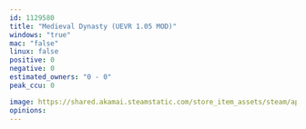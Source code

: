```yaml
---
id: 1129580
title: "Medieval Dynasty (UEVR 1.05 MOD)"
windows: "true"
mac: "false"
linux: false
positive: 0
negative: 0
estimated_owners: "0 - 0"
peak_ccu: 0

image: https://shared.akamai.steamstatic.com/store_item_assets/steam/apps/1129580/header.jpg?t=1721725925
opinions:
---
```

